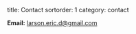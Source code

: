 title: Contact
sortorder: 1
category: contact

**Email:** [larson.eric.d@gmail.com](mailto:larson.eric.d@gmail.com)
